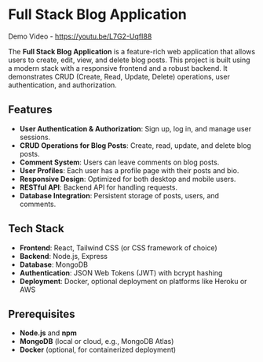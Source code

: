 # Full Stack Blog Application

Demo Video - https://youtu.be/L7G2-UqfI88


The **Full Stack Blog Application** is a feature-rich web application that allows users to create, edit, view, and delete blog posts. This project is built using a modern stack with a responsive frontend and a robust backend. It demonstrates CRUD (Create, Read, Update, Delete) operations, user authentication, and authorization.

## Features

- **User Authentication & Authorization**: Sign up, log in, and manage user sessions.
- **CRUD Operations for Blog Posts**: Create, read, update, and delete blog posts.
- **Comment System**: Users can leave comments on blog posts.
- **User Profiles**: Each user has a profile page with their posts and bio.
- **Responsive Design**: Optimized for both desktop and mobile users.
- **RESTful API**: Backend API for handling requests.
- **Database Integration**: Persistent storage of posts, users, and comments.

## Tech Stack

- **Frontend**: React, Tailwind CSS (or CSS framework of choice)
- **Backend**: Node.js, Express
- **Database**: MongoDB
- **Authentication**: JSON Web Tokens (JWT) with bcrypt hashing
- **Deployment**: Docker, optional deployment on platforms like Heroku or AWS

## Prerequisites

- **Node.js** and **npm**
- **MongoDB** (local or cloud, e.g., MongoDB Atlas)
- **Docker** (optional, for containerized deployment)
